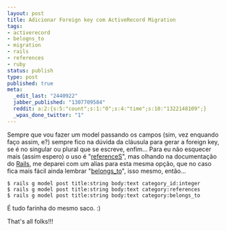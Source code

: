```yaml
---
layout: post
title: Adicionar Foreign key com ActiveRecord Migration
tags:
- activerecord
- belogns_to
- migration
- rails
- references
- ruby
status: publish
type: post
published: true
meta:
  _edit_last: "2440922"
  jabber_published: "1307709584"
  reddit: a:2:{s:5:"count";s:1:"0";s:4:"time";s:10:"1322148109";}
  _wpas_done_twitter: "1"
---
```

Sempre que vou fazer um model passando os campos (sim, vez enquando faço assim, e?) sempre fico na dúvida da cláusula para gerar a foreign key, se é no singular ou plural que se escreve, enfim... Para eu não esquecer mais (assim espero) o uso é "[referenceS](http://apidock.com/rails/ActiveRecord/ConnectionAdapters/Table/references)", mas olhando na documentação do [Rails](http://guides.rubyonrails.org/), me deparei com um alias para esta mesma opção, que no caso fica mais fácil ainda lembrar "[belongs_to](http://apidock.com/rails/ActiveRecord/ConnectionAdapters/Table/belongs_to)", isso mesmo, então...

	$ rails g model post title:string body:text category_id:integer
	$ rails g model post title:string body:text category:references
	$ rails g model post title:string body:text category:belongs_to

É tudo farinha do mesmo saco. :)

That's all folks!!!
